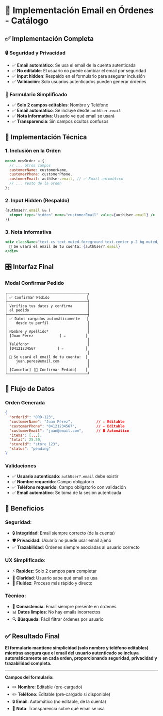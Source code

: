 # 📧 Implementación Email en Órdenes - Catálogo

## ✅ **Implementación Completa**

### 🔒 **Seguridad y Privacidad**
- ✅ **Email automático**: Se usa el email de la cuenta autenticada
- ✅ **No editable**: El usuario no puede cambiar el email por seguridad
- ✅ **Input hidden**: Respaldo en el formulario para asegurar inclusión
- ✅ **Validación**: Solo usuarios autenticados pueden generar órdenes

### 📝 **Formulario Simplificado**
- ✅ **Solo 2 campos editables**: Nombre y Teléfono
- ✅ **Email automático**: Se incluye desde `authUser.email`
- ✅ **Nota informativa**: Usuario ve qué email se usará
- ✅ **Transparencia**: Sin campos ocultos confusos

## 🔧 **Implementación Técnica**

### **1. Inclusión en la Orden**
```javascript
const newOrder = {
  // ... otros campos
  customerName: customerName,
  customerPhone: customerPhone,
  customerEmail: authUser.email, // ✅ Email automático
  // ... resto de la orden
};
```

### **2. Input Hidden (Respaldo)**
```jsx
{authUser?.email && (
  <input type="hidden" name="customerEmail" value={authUser.email} />
)}
```

### **3. Nota Informativa**
```jsx
<div className="text-xs text-muted-foreground text-center p-2 bg-muted/30 rounded-lg">
  📧 Se usará el email de tu cuenta: {authUser?.email}
</div>
```

## 🎛️ **Interfaz Final**

### **Modal Confirmar Pedido**
```
┌─────────────────────────────────────┐
│ ✅ Confirmar Pedido                 │
├─────────────────────────────────────┤
│ Verifica tus datos y confirma       │
│ el pedido                           │
├─────────────────────────────────────┤
│ ✅ Datos cargados automáticamente   │
│    desde tu perfil                  │
│                                     │
│ Nombre y Apellido*                  │
│ [Juan Pérez            ] ✏️         │
│                                     │
│ Teléfono*                           │
│ [04121234567          ] ✏️          │
│                                     │
│ 📧 Se usará el email de tu cuenta:  │
│    juan.perez@email.com             │
│                                     │
│ [Cancelar] [🎯 Confirmar Pedido]    │
└─────────────────────────────────────┘
```

## 🔄 **Flujo de Datos**

### **Orden Generada**
```json
{
  "orderId": "ORD-123",
  "customerName": "Juan Pérez",           // ✏️ Editable
  "customerPhone": "04121234567",         // ✏️ Editable  
  "customerEmail": "juan@email.com",      // 🔒 Automático
  "items": [...],
  "total": 25.50,
  "storeId": "store_123",
  "status": "pending"
}
```

### **Validaciones**
- ✅ **Usuario autenticado**: `authUser?.email` debe existir
- ✅ **Nombre requerido**: Campo obligatorio
- ✅ **Teléfono requerido**: Campo obligatorio con validación
- ✅ **Email automático**: Se toma de la sesión autenticada

## 🎯 **Beneficios**

### **Seguridad**:
- 🔒 **Integridad**: Email siempre correcto (de la cuenta)
- 🛡️ **Privacidad**: Usuario no puede usar email ajeno
- ✅ **Trazabilidad**: Órdenes siempre asociadas al usuario correcto

### **UX Simplificado**:
- ⚡ **Rapidez**: Solo 2 campos para completar
- 🎯 **Claridad**: Usuario sabe qué email se usa
- 💫 **Fluidez**: Proceso más rápido y directo

### **Técnico**:
- 🔄 **Consistencia**: Email siempre presente en órdenes
- 📊 **Datos limpios**: No hay emails incorrectos
- 🔍 **Búsqueda**: Fácil filtrar órdenes por usuario

## ✅ **Resultado Final**

**El formulario mantiene simplicidad (solo nombre y teléfono editables) mientras asegura que el email del usuario autenticado se incluya automáticamente en cada orden, proporcionando seguridad, privacidad y trazabilidad completa.**

---

**Campos del formulario:**
- ✏️ **Nombre**: Editable (pre-cargado)
- ✏️ **Teléfono**: Editable (pre-cargado si disponible)  
- 🔒 **Email**: Automático (no editable, de la cuenta)
- 📧 **Nota**: Transparencia sobre qué email se usa
